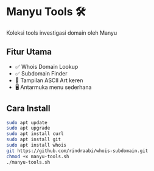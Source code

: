 # Manyu Tools 🛠️

Koleksi tools investigasi domain oleh Manyu

## Fitur Utama
- ✅ Whois Domain Lookup
- ✅ Subdomain Finder
- 🎨 Tampilan ASCII Art keren
- 🖥️ Antarmuka menu sederhana

## Cara Install
```bash
sudo apt update
sudo apt upgrade
sudo apt install curl
sudo apt install git
sudo apt install whois
git https://github.com/rindraabi/whois-subdomain.git
chmod +x manyu-tools.sh
./manyu-tools.sh
